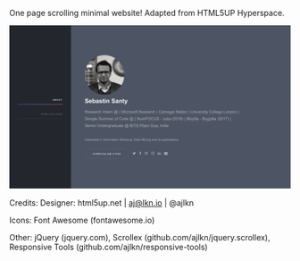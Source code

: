 
One page scrolling minimal website! Adapted from HTML5UP Hyperspace.

![](preview.png)

Credits:
Designer: html5up.net | aj@lkn.io | @ajlkn

Icons: Font Awesome (fontawesome.io)

Other: jQuery (jquery.com), Scrollex (github.com/ajlkn/jquery.scrollex), Responsive Tools (github.com/ajlkn/responsive-tools)